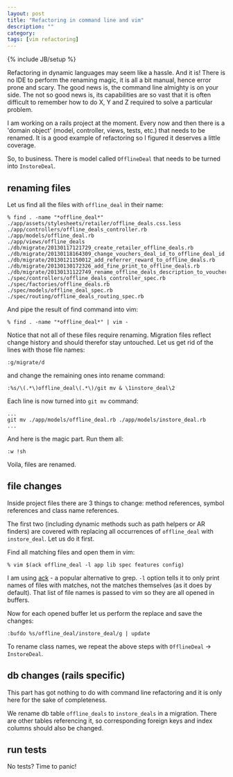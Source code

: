 ```yaml
---
layout: post
title: "Refactoring in command line and vim"
description: ""
category: 
tags: [vim refactoring]
---
```

{% include JB/setup %}

Refactoring in dynamic languages may seem like a hassle. And it is! There is no IDE to perform the renaming magic, it is all a bit manual, hence error prone and scary. The good news is, the command line almighty is on your side. The not so good news is, its capabilities are so vast that it is often difficult to remember how to do X, Y and Z required to solve a particular problem. 

I am working on a rails project at the moment. Every now and then there is a 'domain object' (model, controller, views, tests, etc.) that needs to be renamed. It is a good example of refactoring so I figured it deserves a little coverage.

So, to business. There is model called `OfflineDeal` that needs to be turned into `InstoreDeal`.

## renaming files

Let us find all the files with `offline_deal` in their name:

    % find . -name "*offline_deal*" 
    ./app/assets/stylesheets/retailer/offline_deals.css.less
    ./app/controllers/offline_deals_controller.rb
    ./app/models/offline_deal.rb
    ./app/views/offline_deals
    ./db/migrate/20130117121729_create_retailer_offline_deals.rb
    ./db/migrate/20130118164309_change_vouchers_deal_id_to_offline_deal_id.rb
    ./db/migrate/20130121150012_add_referrer_reward_to_offline_deals.rb
    ./db/migrate/20130130172326_add_fine_print_to_offline_deals.rb
    ./db/migrate/20130131122749_rename_offline_deals_description_to_voucher_text.rb
    ./spec/controllers/offline_deals_controller_spec.rb
    ./spec/factories/offline_deals.rb
    ./spec/models/offline_deal_spec.rb
    ./spec/routing/offline_deals_routing_spec.rb

And pipe the result of find command into vim:

    % find . -name "*offline_deal*" | vim -

Notice that not all of these files require renaming. Migration files reflect change history and should therefor stay untouched. Let us get rid of the lines with those file names:

    :g/migrate/d

 and change the remaining ones into rename command:

    :%s/\(.*\)offline_deal\(.*\)/git mv & \1instore_deal\2

Each line is now turned into `git mv` command:

    ...
    git mv ./app/models/offline_deal.rb ./app/models/instore_deal.rb
    ...

And here is the magic part. Run them all:

    :w !sh

Voila, files are renamed.

## file changes

Inside project files there are 3 things to change: method references, symbol references and class name references.

The first two (including dynamic methods such as path helpers or AR finders) are covered with replacing all occurrences of `offline_deal` with `instore_deal`. Let us do it first.

Find all matching files and open them in vim:

    % vim $(ack offline_deal -l app lib spec features config)

I am using [ack](http://betterthangrep.com/) - a popular alternative to grep. `-l` option tells it to only print names of files with matches, not the matches themselves (as it does by default). That list of file names is passed to vim so they are all opened in buffers.

Now for each opened buffer let us perform the replace and save the changes:

    :bufdo %s/offline_deal/instore_deal/g | update

To rename class names, we repeat the above steps with `OfflineDeal` -> `InstoreDeal`.

## db changes (rails specific)

This part has got nothing to do with command line refactoring and it is only here for the sake of completeness.

We rename db table `offline_deals` to `instore_deals` in a migration. There are other tables referencing it, so corresponding foreign keys and index columns should also be changed.

## run tests

No tests? Time to panic!

